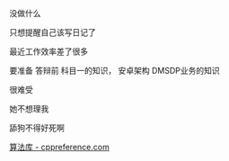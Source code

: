 没做什么

只想提醒自己该写日记了

最近工作效率差了很多

要准备 答辩前  科目一的知识，   安卓架构    DMSDP业务的知识

很难受

她不想理我

舔狗不得好死啊

[算法库 - cppreference.com](https://zh.cppreference.com/w/cpp/algorithm)
